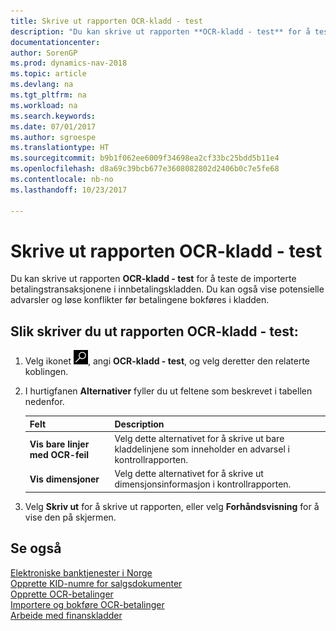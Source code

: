 ```yaml
---
title: Skrive ut rapporten OCR-kladd - test
description: "Du kan skrive ut rapporten **OCR-kladd - test** for å teste de importerte betalingstransaksjonene i innbetalingskladden."
documentationcenter: 
author: SorenGP
ms.prod: dynamics-nav-2018
ms.topic: article
ms.devlang: na
ms.tgt_pltfrm: na
ms.workload: na
ms.search.keywords: 
ms.date: 07/01/2017
ms.author: sgroespe
ms.translationtype: HT
ms.sourcegitcommit: b9b1f062ee6009f34698ea2cf33bc25bdd5b11e4
ms.openlocfilehash: d8a69c39bcb677e3608082802d2406b0c7e5fe68
ms.contentlocale: nb-no
ms.lasthandoff: 10/23/2017

---
```

# <a name="how-to-print-the-ocr-journal---test-report"></a>Skrive ut rapporten OCR-kladd - test
Du kan skrive ut rapporten **OCR-kladd - test** for å teste de importerte betalingstransaksjonene i innbetalingskladden. Du kan også vise potensielle advarsler og løse konflikter før betalingene bokføres i kladden.  

## <a name="to-print-the-ocr-journal--test-report"></a>Slik skriver du ut rapporten OCR-kladd - test:  

1.  Velg ikonet ![Søk etter side eller rapport](../../media/ui-search/search_small.png "Søk etter side eller rapport"), angi **OCR-kladd - test**, og velg deretter den relaterte koblingen.  
2.  I hurtigfanen **Alternativer** fyller du ut feltene som beskrevet i tabellen nedenfor.  

    |Felt|Description|  
    |---------------------------------|---------------------------------------|  
    |**Vis bare linjer med OCR-feil**|Velg dette alternativet for å skrive ut bare kladdelinjene som inneholder en advarsel i kontrollrapporten.|  
    |**Vis dimensjoner**|Velg dette alternativet for å skrive ut dimensjonsinformasjon i kontrollrapporten.|  

3.  Velg **Skriv ut** for å skrive ut rapporten, eller velg **Forhåndsvisning** for å vise den på skjermen.  

## <a name="see-also"></a>Se også  
 [Elektroniske banktjenester i Norge](electronic-banking-in-norway.md)   
 [Opprette KID-numre for salgsdokumenter](how-to-set-up-kid-numbers-on-sales-documents.md)   
 [Opprette OCR-betalinger](how-to-set-up-ocr-payments.md)   
 [Importere og bokføre OCR-betalinger](how-to-import-and-post-ocr-payments.md)   
 [Arbeide med finanskladder](../../ui-work-general-journals.md)

